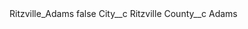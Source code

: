 <?xml version="1.0" encoding="UTF-8"?>
<CustomMetadata xmlns="http://soap.sforce.com/2006/04/metadata" xmlns:xsi="http://www.w3.org/2001/XMLSchema-instance" xmlns:xsd="http://www.w3.org/2001/XMLSchema">
    <label>Ritzville_Adams</label>
    <protected>false</protected>
    <values>
        <field>City__c</field>
        <value xsi:type="xsd:string">Ritzville</value>
    </values>
    <values>
        <field>County__c</field>
        <value xsi:type="xsd:string">Adams</value>
    </values>
</CustomMetadata>
